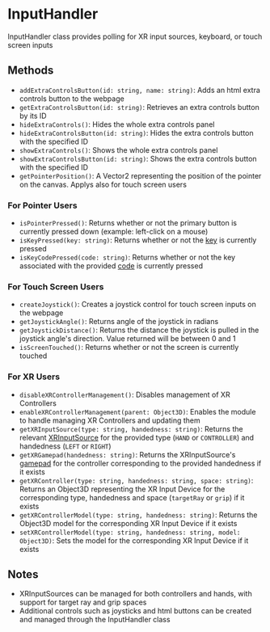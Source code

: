 # InputHandler

InputHandler class provides polling for XR input sources, keyboard, or touch screen inputs

## Methods

- `addExtraControlsButton(id: string, name: string)`: Adds an html extra controls button to the webpage
- `getExtraControlsButton(id: string)`: Retrieves an extra controls button by its ID
- `hideExtraControls()`: Hides the whole extra controls panel
- `hideExtraControlsButton(id: string)`: Hides the extra controls button with the specified ID
- `showExtraControls()`: Shows the whole extra controls panel
- `showExtraControlsButton(id: string)`: Shows the extra controls button with the specified ID
- `getPointerPosition()`: A Vector2 representing the position of the pointer on the canvas. Applys also for touch screen users

### For Pointer Users

- `isPointerPressed()`: Returns whether or not the primary button is currently pressed down (example: left-click on a mouse)
- `isKeyPressed(key: string)`: Returns whether or not the [key](https://developer.mozilla.org/en-US/docs/Web/API/KeyboardEvent/key) is currently pressed
- `isKeyCodePressed(code: string)`: Returns whether or not the key associated with the provided [code](https://developer.mozilla.org/en-US/docs/Web/API/KeyboardEvent/code) is currently pressed

### For Touch Screen Users

- `createJoystick()`: Creates a joystick control for touch screen inputs on the webpage
- `getJoystickAngle()`: Returns angle of the joystick in radians
- `getJoystickDistance()`: Returns the distance the joystick is pulled in the joystick angle's direction. Value returned will be between 0 and 1
- `isScreenTouched()`: Returns whether or not the screen is currently touched

### For XR Users

- `disableXRControllerManagement()`: Disables management of XR Controllers
- `enableXRControllerManagement(parent: Object3D)`: Enables the module to handle managing XR Controllers and updating them
- `getXRInputSource(type: string, handedness: string)`: Returns the relevant [XRInputSource](https://developer.mozilla.org/en-US/docs/Web/API/XRInputSource) for the provided type (`HAND` or `CONTROLLER`) and handedness (`LEFT` or `RIGHT`)
- `getXRGamepad(handedness: string)`: Returns the XRInputSource's [gamepad](https://developer.mozilla.org/en-US/docs/Web/API/XRInputSource/gamepad) for the controller corresponding to the provided handedness if it exists
- `getXRController(type: string, handedness: string, space: string)`: Returns an Object3D representing the XR Input Device for the corresponding type, handedness and space (`targetRay` or `grip`) if it exists
- `getXRControllerModel(type: string, handedness: string)`: Returns the Object3D model for the corresponding XR Input Device if it exists
- `setXRControllerModel(type: string, handedness: string, model: Object3D)`: Sets the model for the corresponding XR Input Device if it exists

## Notes

- XRInputSources can be managed for both controllers and hands, with support for target ray and grip spaces
- Additional controls such as joysticks and html buttons can be created and managed through the InputHandler class
